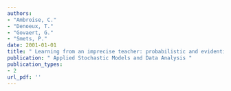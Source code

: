 ```yaml
---
authors: 
- "Ambroise, C."
- "Denoeux, T."
- "Govaert, G."
- "Smets, P."
date: 2001-01-01
title: " Learning from an imprecise teacher: probabilistic and evidential approaches "
publication: " Applied Stochastic Models and Data Analysis "
publication_types:
- 2
url_pdf: ''
---
```

